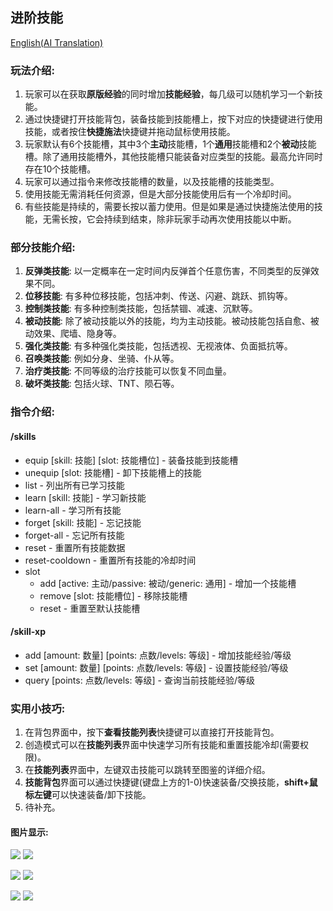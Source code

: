 ## 进阶技能

[English(AI Translation)](README-en_us.md)

### 玩法介绍:

1. 玩家可以在获取**原版经验**的同时增加**技能经验**，每几级可以随机学习一个新技能。
2. 通过快捷键打开技能背包，装备技能到技能槽上，按下对应的快捷键进行使用技能，或者按住**快捷施法**快捷键并拖动鼠标使用技能。
3. 玩家默认有6个技能槽，其中3个**主动**技能槽，1个**通用**技能槽和2个**被动**技能槽。除了通用技能槽外，其他技能槽只能装备对应类型的技能。最高允许同时存在10个技能槽。
4. 玩家可以通过指令来修改技能槽的数量，以及技能槽的技能类型。
5. 使用技能无需消耗任何资源，但是大部分技能使用后有一个冷却时间。
6. 有些技能是持续的，需要长按以蓄力使用。但是如果是通过快捷施法使用的技能，无需长按，它会持续到结束，除非玩家手动再次使用技能以中断。

### 部分技能介绍:
1. **反弹类技能**: 以一定概率在一定时间内反弹首个任意伤害，不同类型的反弹效果不同。
2. **位移技能**: 有多种位移技能，包括冲刺、传送、闪避、跳跃、抓钩等。
3. **控制类技能**: 有多种控制类技能，包括禁锢、减速、沉默等。
4. **被动技能**: 除了被动技能以外的技能，均为主动技能。被动技能包括自愈、被动效果、爬墙、隐身等。
5. **强化类技能**: 有多种强化类技能，包括透视、无视液体、负面抵抗等。
6. **召唤类技能**: 例如分身、坐骑、仆从等。
7. **治疗类技能**: 不同等级的治疗技能可以恢复不同血量。
8. **破坏类技能**: 包括火球、TNT、陨石等。

### 指令介绍:
#### /skills
* equip [skill: 技能] [slot: 技能槽位] - 装备技能到技能槽
* unequip [slot: 技能槽] - 卸下技能槽上的技能
* list - 列出所有已学习技能
* learn [skill: 技能] - 学习新技能
* learn-all - 学习所有技能
* forget [skill: 技能] - 忘记技能
* forget-all - 忘记所有技能
* reset - 重置所有技能数据
* reset-cooldown - 重置所有技能的冷却时间
* slot
  * add [active: 主动/passive: 被动/generic: 通用] - 增加一个技能槽
  * remove [slot: 技能槽位] - 移除技能槽
  * reset - 重置至默认技能槽

#### /skill-xp
* add [amount: 数量] [points: 点数/levels: 等级] - 增加技能经验/等级
* set [amount: 数量] [points: 点数/levels: 等级] - 设置技能经验/等级
* query [points: 点数/levels: 等级] - 查询当前技能经验/等级

### 实用小技巧:
1. 在背包界面中，按下**查看技能列表**快捷键可以直接打开技能背包。
2. 创造模式可以在**技能列表**界面中快速学习所有技能和重置技能冷却(需要权限)。
3. 在**技能列表**界面中，左键双击技能可以跳转至图鉴的详细介绍。
4. **技能背包**界面可以通过快捷键(键盘上方的1-0)快速装备/交换技能，**shift+鼠标左键**可以快速装备/卸下技能。
5. 待补充。

#### 图片显示:

![](https://i.postimg.cc/8P7kHf9w/2024-05-18-19-36-03.png)
![](https://i.postimg.cc/25Dzrc6X/2024-05-18-19-36-08.png)

![](https://i.postimg.cc/wTnqbTdz/2024-05-18-19-36-27.png)
![](https://i.postimg.cc/XYFjMSVC/2024-05-18-19-36-34.png)

![](https://i.postimg.cc/yNy7dm36/2024-05-18-19-36-41.png)
![](https://i.postimg.cc/XJN4yr9f/2024-05-18-19-37-15.png)